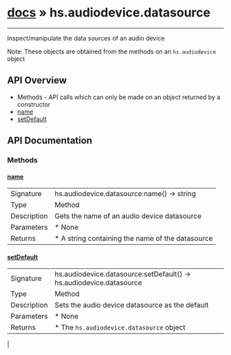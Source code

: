 # [docs](index.md) » hs.audiodevice.datasource
---

Inspect/manipulate the data sources of an audio device

Note: These objects are obtained from the methods on an `hs.audiodevice` object

## API Overview
* Methods - API calls which can only be made on an object returned by a constructor
 * [name](#name)
 * [setDefault](#setDefault)

## API Documentation
### Methods

#### [name](#name)
|             |                 |
| ------------|-----------------|
| Signature   | hs.audiodevice.datasource:name() -> string  |
| Type        | Method |
| Description | Gets the name of an audio device datasource |
| Parameters |  * None |
| Returns |  * A string containing the name of the datasource |


#### [setDefault](#setDefault)
|             |                 |
| ------------|-----------------|
| Signature   | hs.audiodevice.datasource:setDefault() -> hs.audiodevice.datasource  |
| Type        | Method |
| Description | Sets the audio device datasource as the default |
| Parameters |  * None |
| Returns |  * The `hs.audiodevice.datasource` object |
 |
